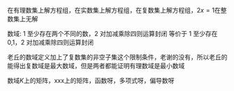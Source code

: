 在有理数集上解方程组，在实数集上解方程组，在复数集上解方程组，$2x=1$在整数集上无解

数域: 1 至少存在两个不同的数，2 对加减乘除四则运算封闭
等价于 1 至少存在0,1，2 对加减乘除四则运算封闭

老丘的数域定义加上了复数集的非空子集这个限制条件，老谢的没有，所以老丘的能得出复数域是最大数域，但是两者都能证明有理数域是最小数域

数域$K$上的矩阵，xxx上的矩阵，函数呀，多项式呀，偏导数呀
